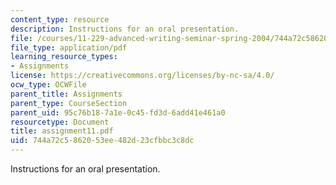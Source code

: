 ```yaml
---
content_type: resource
description: Instructions for an oral presentation.
file: /courses/11-229-advanced-writing-seminar-spring-2004/744a72c5862053ee482d23cfbbc3c8dc_assignment11.pdf
file_type: application/pdf
learning_resource_types:
- Assignments
license: https://creativecommons.org/licenses/by-nc-sa/4.0/
ocw_type: OCWFile
parent_title: Assignments
parent_type: CourseSection
parent_uid: 95c76b18-7a1e-0c45-fd3d-6add41e461a0
resourcetype: Document
title: assignment11.pdf
uid: 744a72c5-8620-53ee-482d-23cfbbc3c8dc
---
```

Instructions for an oral presentation.